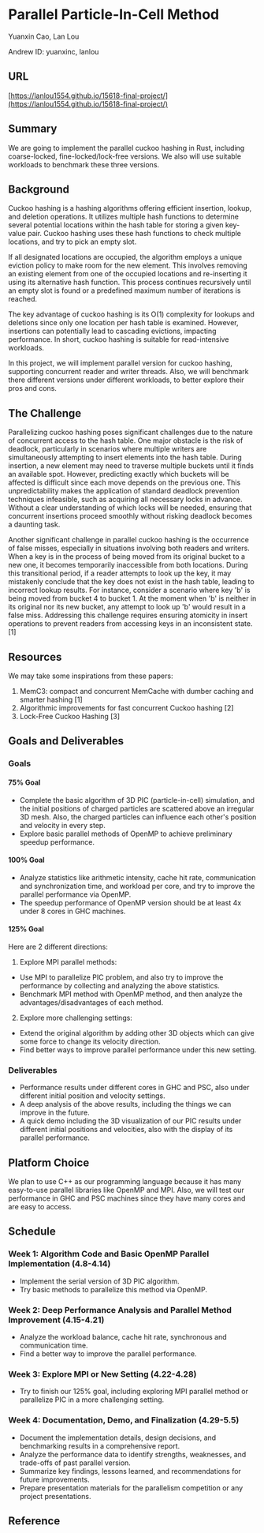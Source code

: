 # Parallel Particle-In-Cell Method

Yuanxin Cao, Lan Lou

Andrew ID: yuanxinc, lanlou

## URL

[https://lanlou1554.github.io/15618-final-project/](https://lanlou1554.github.io/15618-final-project/)

## Summary

We are going to implement the parallel cuckoo hashing in Rust, including coarse-locked, fine-locked/lock-free versions. We also will use suitable workloads to benchmark these three versions.

## Background

Cuckoo hashing is a hashing algorithms offering efficient insertion, lookup, and deletion operations. It utilizes multiple hash functions to determine several potential locations within the hash table for storing a given key-value pair. Cuckoo hashing uses these hash functions to check multiple locations, and try to pick an empty slot.

If all designated locations are occupied, the algorithm employs a unique eviction policy to make room for the new element. This involves removing an existing element from one of the occupied locations and re-inserting it using its alternative hash function. This process continues recursively until an empty slot is found or a predefined maximum number of iterations is reached.

The key advantage of cuckoo hashing is its O(1) complexity for lookups and deletions since only one location per hash table is examined. However, insertions can potentially lead to cascading evictions, impacting performance. In short, cuckoo hashing is suitable for read-intensive workloads.

In this project, we will implement parallel version for cuckoo hashing, supporting concurrent reader and writer threads. Also, we will benchmark there different versions under different workloads, to better explore their pros and cons.

## The Challenge

Parallelizing cuckoo hashing poses significant challenges due to the nature of concurrent access to the hash table. One major obstacle is the risk of deadlock, particularly in scenarios where multiple writers are simultaneously attempting to insert elements into the hash table. During insertion, a new element may need to traverse multiple buckets until it finds an available spot. However, predicting exactly which buckets will be affected is difficult since each move depends on the previous one. This unpredictability makes the application of standard deadlock prevention techniques infeasible, such as acquiring all necessary locks in advance. Without a clear understanding of which locks will be needed, ensuring that concurrent insertions proceed smoothly without risking deadlock becomes a daunting task.

Another significant challenge in parallel cuckoo hashing is the occurrence of false misses, especially in situations involving both readers and writers. When a key is in the process of being moved from its original bucket to a new one, it becomes temporarily inaccessible from both locations. During this transitional period, if a reader attempts to look up the key, it may mistakenly conclude that the key does not exist in the hash table, leading to incorrect lookup results. For instance, consider a scenario where key 'b' is being moved from bucket 4 to bucket 1. At the moment when 'b' is neither in its original nor its new bucket, any attempt to look up 'b' would result in a false miss. Addressing this challenge requires ensuring atomicity in insert operations to prevent readers from accessing keys in an inconsistent state.[1]

## Resources

We may take some inspirations from these papers:
1. MemC3: compact and concurrent MemCache with dumber caching and smarter hashing [1]
2. Algorithmic improvements for fast concurrent Cuckoo hashing [2]
3. Lock-Free Cuckoo Hashing [3]

## Goals and Deliverables

### Goals

#### 75% Goal

- Complete the basic algorithm of 3D PIC (particle-in-cell) simulation, and the initial positions of charged particles are scattered above an irregular 3D mesh. Also, the charged particles can influence each other's position and velocity in every step.
- Explore basic parallel methods of OpenMP to achieve preliminary speedup performance.

#### 100% Goal

- Analyze statistics like arithmetic intensity, cache hit rate, communication and synchronization time, and workload per core, and try to improve the parallel performance via OpenMP.
- The speedup performance of OpenMP version should be at least 4x under 8 cores in GHC machines.

#### 125% Goal

Here are 2 different directions:

1. Explore MPI parallel methods:
- Use MPI to parallelize PIC problem, and also try to improve the performance by collecting and analyzing the above statistics.
- Benchmark MPI method with OpenMP method, and then analyze the advantages/disadvantages of each method.
2. Explore more challenging settings:
- Extend the original algorithm by adding other 3D objects which can give some force to change its velocity direction.
- Find better ways to improve parallel performance under this new setting.

### Deliverables

- Performance results under different cores in GHC and PSC, also under different initial position and velocity settings.
- A deep analysis of the above results, including the things we can improve in the future.
- A quick demo including the 3D visualization of our PIC results under different initial positions and velocities, also with the display of its parallel performance.

## Platform Choice

We plan to use C++ as our programming language because it has many easy-to-use parallel libraries like OpenMP and MPI. Also, we will test our performance in GHC and PSC machines since they have many cores and are easy to access.

## Schedule

### Week 1: Algorithm Code and Basic OpenMP Parallel Implementation (4.8-4.14)

- Implement the serial version of 3D PIC algorithm.
- Try basic methods to parallelize this method via OpenMP.
  
### Week 2: Deep Performance Analysis and Parallel Method Improvement (4.15-4.21)

- Analyze the workload balance, cache hit rate, synchronous and communication time.
- Find a better way to improve the parallel performance.

### Week 3: Explore MPI or New Setting (4.22-4.28)
- Try to finish our 125% goal, including exploring MPI parallel method or parallelize PIC in a more challenging setting.

### Week 4: Documentation, Demo, and Finalization (4.29-5.5)

- Document the implementation details, design decisions, and benchmarking results in a comprehensive report.
- Analyze the performance data to identify strengths, weaknesses, and trade-offs of past parallel version.
- Summarize key findings, lessons learned, and recommendations for future improvements.
- Prepare presentation materials for the parallelism competition or any project presentations.

## Reference
